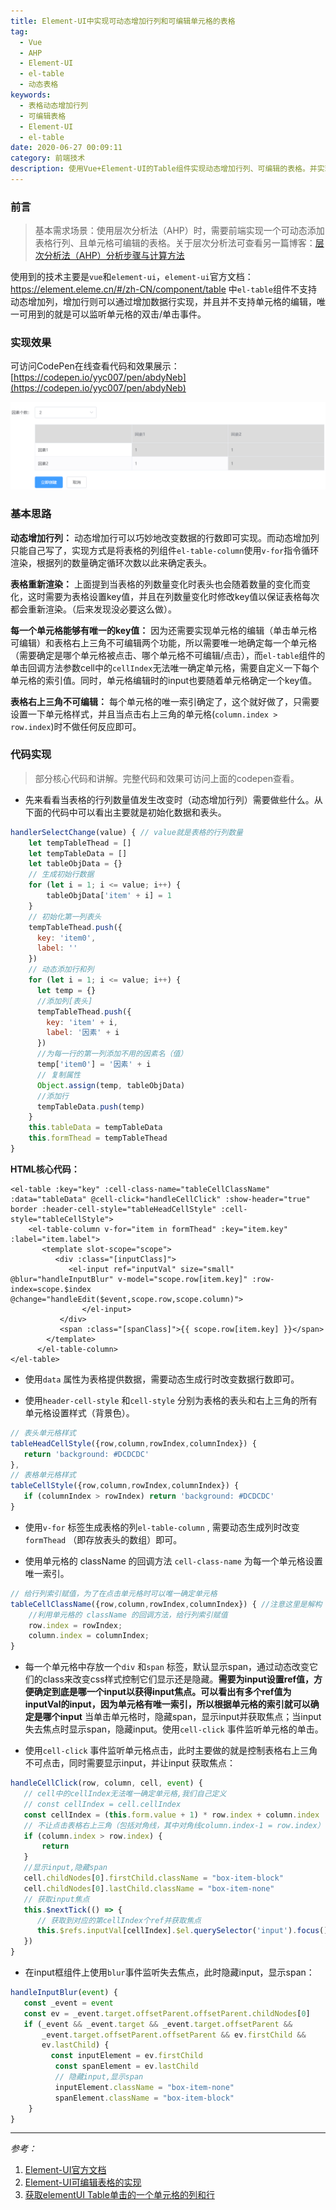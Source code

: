 ```yaml
---
title: Element-UI中实现可动态增加行列和可编辑单元格的表格
tag:
  - Vue
  - AHP
  - Element-UI
  - el-table
  - 动态表格
keywords:
  - 表格动态增加行列
  - 可编辑表格
  - Element-UI
  - el-table
date: 2020-06-27 00:09:11
category: 前端技术
description: 使用Vue+Element-UI的Table组件实现动态增加行列、可编辑的表格。并实现右上三角单元格为灰色不可编辑。
---
```

### 前言

> 基本需求场景：使用层次分析法（AHP）时，需要前端实现一个可动态添加表格行列、且单元格可编辑的表格。关于层次分析法可查看另一篇博客：[层次分析法（AHP）分析步骤与计算方法]( https://ladybug.top/AHP-base/ )

使用到的技术主要是`vue`和`element-ui`，`element-ui`官方文档：https://element.eleme.cn/#/zh-CN/component/table  中`el-table`组件不支持动态增加列，增加行则可以通过增加数据行实现，并且并不支持单元格的编辑，唯一可用到的就是可以监听单元格的双击/单击事件。

### 实现效果

可访问CodePen在线查看代码和效果展示：[https://codepen.io/yyc007/pen/abdyNeb](https://codepen.io/yyc007/pen/abdyNeb)

![效果展示](./dynamic-add-rows-columns-and-editable-table-in-element-ui/1593181815033.png)

### 基本思路

**动态增加行列：** 动态增加行可以巧妙地改变数据的行数即可实现。而动态增加列只能自己写了，实现方式是将表格的列组件`el-table-column`使用`v-for`指令循环渲染，根据列的数量确定循环次数以此来确定表头。  

**表格重新渲染：** 上面提到当表格的列数量变化时表头也会随着数量的变化而变化，这时需要为表格设置key值，并且在列数量变化时修改key值以保证表格每次都会重新渲染。（后来发现没必要这么做）。

**每一个单元格能够有唯一的key值：** 因为还需要实现单元格的编辑（单击单元格可编辑）和表格右上三角不可编辑两个功能，所以需要唯一地确定每一个单元格（需要确定是哪个单元格被点击、哪个单元格不可编辑/点击），而`el-table`组件的单击回调方法参数cell中的`cellIndex`无法唯一确定单元格，需要自定义一下每个单元格的索引值。同时，单元格编辑时的input也要随着单元格确定一个key值。

**表格右上三角不可编辑：** 每个单元格的唯一索引确定了，这个就好做了，只需要设置一下单元格样式，并且当点击右上三角的单元格(`column.index > row.index`)时不做任何反应即可。

### 代码实现

> 部分核心代码和讲解。完整代码和效果可访问上面的codepen查看。

- 先来看看当表格的行列数量值发生改变时（动态增加行列）需要做些什么。从下面的代码中可以看出主要就是初始化数据和表头。

```javascript
handlerSelectChange(value) { // value就是表格的行列数量
    let tempTableThead = []
    let tempTableData = []
    let tableObjData = {}
    // 生成初始行数据
    for (let i = 1; i <= value; i++) {
        tableObjData['item' + i] = 1
    }
    // 初始化第一列表头
    tempTableThead.push({
      key: 'item0',
      label: ''
    })
    // 动态添加行和列
    for (let i = 1; i <= value; i++) {
      let temp = {}
      //添加列[表头]
      tempTableThead.push({
        key: 'item' + i,
        label: '因素' + i
      })
      //为每一行的第一列添加不用的因素名（值）
      temp['item0'] = '因素' + i
      // 复制属性
      Object.assign(temp, tableObjData)
      //添加行
      tempTableData.push(temp)
    }
    this.tableData = tempTableData
    this.formThead = tempTableThead
}
```

**HTML核心代码：** 

```vue
<el-table :key="key" :cell-class-name="tableCellClassName" :data="tableData" @cell-click="handleCellClick" :show-header="true" border :header-cell-style="tableHeadCellStyle" :cell-style="tableCellStyle">
    <el-table-column v-for="item in formThead" :key="item.key" :label="item.label">
       <template slot-scope="scope">
          <div :class="[inputClass]">
             <el-input ref="inputVal" size="small" @blur="handleInputBlur" v-model="scope.row[item.key]" :row-index=scope.$index @change="handleEdit($event,scope.row,scope.column)">
                </el-input>
           </div>
           <span :class="[spanClass]">{{ scope.row[item.key] }}</span>
        </template>
      </el-table-column>
</el-table>
```

- 使用`data` 属性为表格提供数据，需要动态生成行时改变数据行数即可。

- 使用`header-cell-style` 和`cell-style` 分别为表格的表头和右上三角的所有单元格设置样式（背景色）。

```javascript
// 表头单元格样式
tableHeadCellStyle({row,column,rowIndex,columnIndex}) {
   return 'background: #DCDCDC'
},
// 表格单元格样式
tableCellStyle({row,column,rowIndex,columnIndex}) {
   if (columnIndex > rowIndex) return 'background: #DCDCDC'
}
```

- 使用`v-for` 标签生成表格的列`el-table-column` , 需要动态生成列时改变`formThead` （即存放表头的数组）即可。

- 使用单元格的 className 的回调方法 `cell-class-name` 为每一个单元格设置唯一索引。

```javascript
// 给行列索引赋值，为了在点击单元格时可以唯一确定单元格
tableCellClassName({row,column,rowIndex,columnIndex}) { //注意这里是解构
    //利用单元格的 className 的回调方法，给行列索引赋值
    row.index = rowIndex;
    column.index = columnIndex;
}
```

- 每一个单元格中存放一个`div` 和`span` 标签，默认显示span，通过动态改变它们的class来改变css样式控制它们显示还是隐藏。**需要为input设置ref值，方便确定到底是哪一个input以获得input焦点。可以看出有多个ref值为inputVal的input，因为单元格有唯一索引，所以根据单元格的索引就可以确定是哪个input** 当单击单元格时，隐藏span，显示input并获取焦点；当input失去焦点时显示span，隐藏input。使用`cell-click` 事件监听单元格的单击。

- 使用`cell-click` 事件监听单元格点击，此时主要做的就是控制表格右上三角不可点击，同时需要显示input，并让input 获取焦点：

```javascript
handleCellClick(row, column, cell, event) {
   // cell中的cellIndex无法唯一确定单元格,我们自己定义
   // const cellIndex = cell.cellIndex
   const cellIndex = (this.form.value + 1) * row.index + column.index
   // 不让点击表格右上三角（包括对角线，其中对角线column.index-1 = row.index）
   if (column.index > row.index) {
       return
   }
   //显示input,隐藏span
   cell.childNodes[0].firstChild.className = "box-item-block"
   cell.childNodes[0].lastChild.className = "box-item-none"
   // 获取input焦点
   this.$nextTick(() => {
      // 获取到对应的第cellIndex个ref并获取焦点  
      this.$refs.inputVal[cellIndex].$el.querySelector('input').focus()
   })
}
```

- 在input框组件上使用`blur`事件监听失去焦点，此时隐藏input，显示span：

```javascript
handleInputBlur(event) {
   const _event = event
   const ev = _event.target.offsetParent.offsetParent.childNodes[0]
   if (_event && _event.target && _event.target.offsetParent &&
       _event.target.offsetParent.offsetParent && ev.firstChild &&
       ev.lastChild) {
         const inputElement = ev.firstChild
          const spanElement = ev.lastChild
          // 隐藏input,显示span
          inputElement.className = "box-item-none"
          spanElement.className = "box-item-block"
    }
}
```



--------

*参考：*

1. [Element-UI官方文档](https://element.eleme.cn/#/zh-CN/component/table)
2. [Element-UI可编辑表格的实现](https://blog.csdn.net/q95548854/article/details/83538192)
3. [获取elementUI Table单击的一个单元格的列和行](https://blog.csdn.net/KangTongShun/article/details/106003678)



